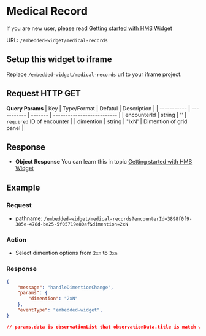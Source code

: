# Medical Record

If you are new user, please read [Getting started with HMS Widget](/embedded-widget?widget=get-started)

URL: `/embedded-widget/medical-records`

## Setup this widget to iframe
Replace `/embedded-widget/medical-records` url to your iframe project.

## Request HTTP GET
**Query Params**
| Key         | Type/Format | Defatul | Description                |
| ----------- | ----------- | ------- | -------------------------- |
| encounterId | string      | ''      | `required` ID of encounter |
| dimention   | string      | '1xN'   | Dimention of grid panel    |

## Response
- **Object Response**
    You can learn this in topic [Getting started with HMS Widget](/embedded-widget?widget=get-started)

## Example

### Request
 - pathname: `/embedded-widget/medical-records?encounterId=3898f0f9-385e-478d-be25-5f05719e80af&dimention=2xN` 

### Action
 - Select dimention options from `2xn` to `3xn`

### Response
```json
{
    "message": "handleDimentionChange",
    "params": {
        "dimention": "2xN"
    },
    "eventType": "embedded-widget",
}

// params.data is observationList that observationData.title is match with params.tabTitle
```
